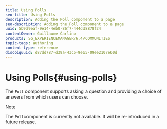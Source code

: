 ```yaml
---
title: Using Polls
seo-title: Using Polls
description: Adding the Poll component to a page
seo-description: Adding the Poll component to a page
uuid: 5b9d9eaf-9e14-4eb0-86f7-444d38878f24
contentOwner: Guillaume Carlino
products: SG_EXPERIENCEMANAGER/6.4/COMMUNITIES
topic-tags: authoring
content-type: reference
discoiquuid: d87dd787-d39a-43c5-9e65-09ee2107e60d
---
```


# Using Polls{#using-polls}

The `Poll` component supports asking a question and providing a choice of answers from which users can choose.

>[!NOTE]
>
>The `Poll`component is currently not available. It will be re-introduced in a future release.

